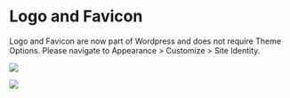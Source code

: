 # Logo and Favicon

Logo and Favicon are now part of Wordpress and does not require Theme Options. Please navigate to Appearance > Customize > Site Identity.

![](http://transvelo.github.io/docs/pizzaro/images/customize.png)

![](http://transvelo.github.io/docs/pizzaro/images/logo-favicon.png)
